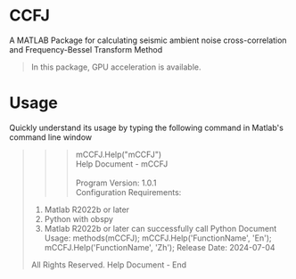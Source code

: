 # CCFJ
A MATLAB Package for calculating seismic ambient noise cross-correlation and Frequency-Bessel Transform Method

> In this package, GPU acceleration is available.


# Usage

Quickly understand its usage by typing the following command in Matlab's command line window

> >> mCCFJ.Help("mCCFJ") \
> Help Document - mCCFJ  \
> \
> Program Version: 1.0.1 \
> Configuration Requirements:
>   1. Matlab R2022b or later
>   2. Python with obspy
>   3. Matlab R2022b or later can successfully call Python
> Document Usage:
>      methods(mCCFJ);
>      mCCFJ.Help('FunctionName', 'En');
>      mCCFJ.Help('FunctionName', 'Zh');
> Release Date: 2024-07-04
>         
> All Rights Reserved. Help Document - End

